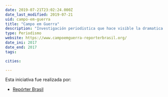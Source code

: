 ```yaml
---
date: 2019-07-21T23:02:24.000Z
date_last_modified: 2019-07-21
uid: campo-em-guerra
title: "Campo em Guerra"
description: "Investigación periodistica que hace visible la dramatica situación que viven los indígenas Jaminawa en la Amazonía."
type: Periodismo
website: https://www.campoemguerra-reporterbrasil.org/
date_ini: 2017
date_end: 2017
tags:

cities: 

---
```


Esta iniciativa fue realizada por:

- [Repórter Brasil](/i/reporter-brasil.html)
